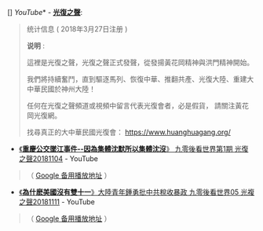 
[] *YouTube** - [**光復之聲**](https://www.youtube.com/channel/UCksrcNLRwfTBILli9-SpAjQ):
 
> 统计信息 ( 2018年3月27日注册 )
>
> **说明** :
> 
> 這裡是光復之聲，光復之聲正式發聲，從發揚黃花岡精神與洪門精神開始。
> 
> 我們將持續奮鬥，直到驅逐馬列、恢復中華、推翻共產、光復大陸、重建大中華民國於神州大陸！
> 
> 任何在光復之聲頻道或視頻中留言代表光復會者，必是假貨， 請關注黃花岡光復網。
> 
> 找尋真正的大中華民國光復會： https://www.huanghuagang.org/

- [《**重慶公交墜江事件--因為集體沈默所以集體沈沒**》 九零後看世界第1期 光復之聲20181104](https://www.youtube.com/watch?v=vY5g2Jud8IM&list=PLzax2FpS3GJsRjaZhMZ3qJzzODuIyXysR&index=6) - YouTube 

> （ [Google 备用播放地址](https://r2---sn-i3beln7d.googlevideo.com/videoplayback?signature=6532044C88CF57F02966626B2BCA57F2F4D8D418.3979D3C1D91BF66D2F4489AC037F3757B9799536&lmt=1541322705128650&ipbits=0&key=cms1&itag=18&mime=video%2Fmp4&dur=490.080&c=WEB&ratebypass=yes&clen=26368413&source=youtube&sparams=clen,dur,ei,expire,gir,id,ip,ipbits,ipbypass,itag,lmt,mime,mip,mm,mn,ms,mv,pl,ratebypass,requiressl,source&id=o-ADcEBpHj2D8yUrnIFhmCQoMUzt4Xr-ldrOadNTisOrcu&ei=DzzpW_npGcrUyQXA44G4Dg&ip=176.192.49.198&fvip=2&requiressl=yes&pl=19&expire=1542033519&txp=5431432&gir=yes&video_id=vY5g2Jud8IM&title=《重慶公交墜江事件--因為集體沈默所以集體沈沒》+九零後看世界第1期+光復之聲20181104&rm=sn-oxuctoxu-n8ve7k,sn-oxuctoxu-n8vl7l,sn-n8vdkez&fexp=23763603&req_id=63052618f0cca3ee&redirect_counter=3&cms_redirect=yes&ipbypass=yes&mip=219.76.153.166&mm=30&mn=sn-i3beln7d&ms=nxu&mt=1542011855&mv=m) ）

- [《**為什麽美國沒有雙十一**》大陸青年鍾勇批中共稅收暴政 九零後看世界05 光複之聲20181111](https://www.youtube.com/watch?v=usEDP7s0xRw&index=2&list=PLzax2FpS3GJsRjaZhMZ3qJzzODuIyXysR) - YouTube 

> （ [Google 备用播放地址](https://r5---sn-i3belne6.googlevideo.com/videoplayback?requiressl=yes&ei=sT_pW6XSF4bG7QTV7oW4Ag&source=youtube&ipbits=0&lmt=1541914218052691&sparams=clen,dur,ei,expire,gir,id,ip,ipbits,ipbypass,itag,lmt,mime,mip,mm,mn,ms,mv,pl,ratebypass,requiressl,source&itag=18&id=o-AHd5QonlVKy6PgOuM2PWnvgbBSpCPCInJcrg325uEOqm&signature=211B847EEFF3631931A0F17EBD78F4EAE8AD5DC5.74FC1B22142417C4C19B9F72A9A0D0B6C12579F5&expire=1542034449&pl=19&ip=93.170.112.200&gir=yes&c=WEB&txp=5431432&key=cms1&mime=video%2Fmp4&fvip=5&dur=435.095&clen=34163281&ratebypass=yes&video_id=usEDP7s0xRw&title=%E3%80%8A%E7%82%BA%E4%BB%80%E9%BA%BD%E7%BE%8E%E5%9C%8B%E6%B2%92%E6%9C%89%E9%9B%99%E5%8D%81%E4%B8%80%E3%80%8B%E5%A4%A7%E9%99%B8%E9%9D%92%E5%B9%B4%E9%8D%BE%E5%8B%87%E6%89%B9%E4%B8%AD%E5%85%B1%E7%A8%85%E6%94%B6%E6%9A%B4%E6%94%BF+%E4%B9%9D%E9%9B%B6%E5%BE%8C%E7%9C%8B%E4%B8%96%E7%95%8C05+%E5%85%89%E8%A4%87%E4%B9%8B%E8%81%B220181111&rm=sn-nx5pm-3gge7s,sn-gvnuxaxjvh-n8vr76,sn-n8vy6el&fexp=23763603&req_id=38fba5c9fbc6a3ee&redirect_counter=3&cms_redirect=yes&ipbypass=yes&mip=219.76.153.166&mm=30&mn=sn-i3belne6&ms=nxu&mt=1542011932&mv=u) ）


